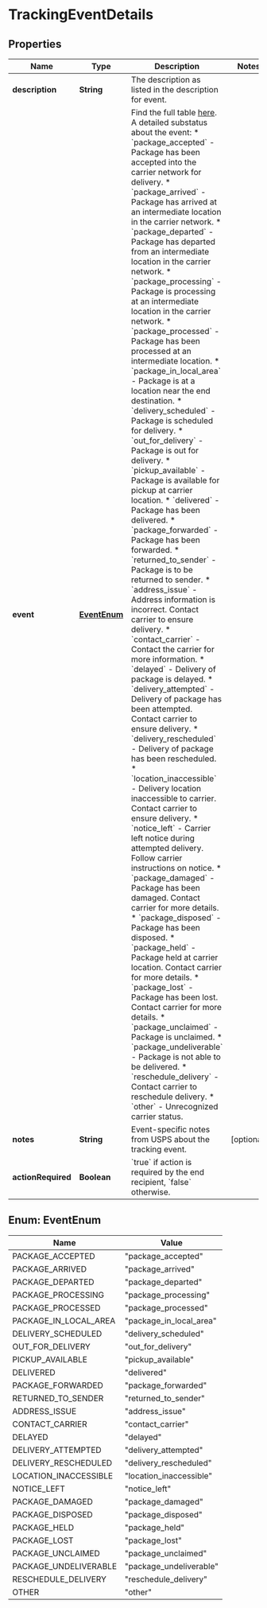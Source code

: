 

# TrackingEventDetails


## Properties

| Name | Type | Description | Notes |
|------------ | ------------- | ------------- | -------------|
|**description** | **String** | The description as listed in the description for event. |  |
|**event** | [**EventEnum**](#EventEnum) | Find the full table [here](#tag/Tracking-Events). A detailed substatus about the event: * &#x60;package_accepted&#x60; - Package has been accepted into the carrier network for delivery. * &#x60;package_arrived&#x60; - Package has arrived at an intermediate location in the carrier network. * &#x60;package_departed&#x60; - Package has departed from an intermediate location in the carrier network. * &#x60;package_processing&#x60; - Package is processing at an intermediate location in the carrier network. * &#x60;package_processed&#x60; - Package has been processed at an intermediate location. * &#x60;package_in_local_area&#x60; - Package is at a location near the end destination. * &#x60;delivery_scheduled&#x60; - Package is scheduled for delivery. * &#x60;out_for_delivery&#x60; - Package is out for delivery. * &#x60;pickup_available&#x60; - Package is available for pickup at carrier location. * &#x60;delivered&#x60; - Package has been delivered. * &#x60;package_forwarded&#x60; - Package has been forwarded. * &#x60;returned_to_sender&#x60; - Package is to be returned to sender. * &#x60;address_issue&#x60; - Address information is incorrect. Contact carrier to ensure delivery. * &#x60;contact_carrier&#x60; - Contact the carrier for more information. * &#x60;delayed&#x60; - Delivery of package is delayed. * &#x60;delivery_attempted&#x60; - Delivery of package has been attempted. Contact carrier to ensure delivery. * &#x60;delivery_rescheduled&#x60; - Delivery of package has been rescheduled. * &#x60;location_inaccessible&#x60; - Delivery location inaccessible to carrier. Contact carrier to ensure delivery. * &#x60;notice_left&#x60; - Carrier left notice during attempted delivery. Follow carrier instructions on notice. * &#x60;package_damaged&#x60; - Package has been damaged. Contact carrier for more details. * &#x60;package_disposed&#x60; - Package has been disposed. * &#x60;package_held&#x60; - Package held at carrier location. Contact carrier for more details. * &#x60;package_lost&#x60; - Package has been lost. Contact carrier for more details. * &#x60;package_unclaimed&#x60; - Package is unclaimed. * &#x60;package_undeliverable&#x60; - Package is not able to be delivered. * &#x60;reschedule_delivery&#x60; - Contact carrier to reschedule delivery. * &#x60;other&#x60; - Unrecognized carrier status.  |  |
|**notes** | **String** | Event-specific notes from USPS about the tracking event. |  [optional] |
|**actionRequired** | **Boolean** | &#x60;true&#x60; if action is required by the end recipient, &#x60;false&#x60; otherwise.  |  |



## Enum: EventEnum

| Name | Value |
|---- | -----|
| PACKAGE_ACCEPTED | &quot;package_accepted&quot; |
| PACKAGE_ARRIVED | &quot;package_arrived&quot; |
| PACKAGE_DEPARTED | &quot;package_departed&quot; |
| PACKAGE_PROCESSING | &quot;package_processing&quot; |
| PACKAGE_PROCESSED | &quot;package_processed&quot; |
| PACKAGE_IN_LOCAL_AREA | &quot;package_in_local_area&quot; |
| DELIVERY_SCHEDULED | &quot;delivery_scheduled&quot; |
| OUT_FOR_DELIVERY | &quot;out_for_delivery&quot; |
| PICKUP_AVAILABLE | &quot;pickup_available&quot; |
| DELIVERED | &quot;delivered&quot; |
| PACKAGE_FORWARDED | &quot;package_forwarded&quot; |
| RETURNED_TO_SENDER | &quot;returned_to_sender&quot; |
| ADDRESS_ISSUE | &quot;address_issue&quot; |
| CONTACT_CARRIER | &quot;contact_carrier&quot; |
| DELAYED | &quot;delayed&quot; |
| DELIVERY_ATTEMPTED | &quot;delivery_attempted&quot; |
| DELIVERY_RESCHEDULED | &quot;delivery_rescheduled&quot; |
| LOCATION_INACCESSIBLE | &quot;location_inaccessible&quot; |
| NOTICE_LEFT | &quot;notice_left&quot; |
| PACKAGE_DAMAGED | &quot;package_damaged&quot; |
| PACKAGE_DISPOSED | &quot;package_disposed&quot; |
| PACKAGE_HELD | &quot;package_held&quot; |
| PACKAGE_LOST | &quot;package_lost&quot; |
| PACKAGE_UNCLAIMED | &quot;package_unclaimed&quot; |
| PACKAGE_UNDELIVERABLE | &quot;package_undeliverable&quot; |
| RESCHEDULE_DELIVERY | &quot;reschedule_delivery&quot; |
| OTHER | &quot;other&quot; |



